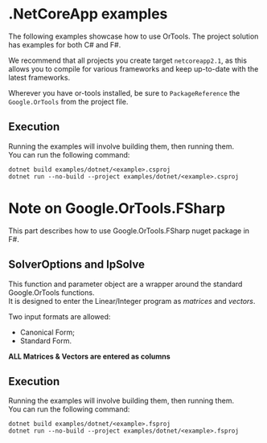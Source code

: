 # .NetCoreApp examples
The following examples showcase how to use OrTools.
The project solution has examples for both C# and F#.

We recommend that all projects you create target `netcoreapp2.1`,
as this allows you to compile for various frameworks and
keep up-to-date with the latest frameworks.

Wherever you have or-tools installed, be sure to `PackageReference` the `Google.OrTools`
from the project file.

## Execution
Running the examples will involve building them, then running them.   
You can run the following command:
```shell
dotnet build examples/dotnet/<example>.csproj
dotnet run --no-build --project examples/dotnet/<example>.csproj
```

# Note on Google.OrTools.FSharp
This part describes how to use Google.OrTools.FSharp nuget package in F#.

## SolverOptions and lpSolve
This function and parameter object are a wrapper around the standard Google.OrTools functions.  
It is designed to enter the Linear/Integer program as *matrices* and *vectors*.  

Two input formats are allowed:
* Canonical Form;
* Standard Form.

**ALL Matrices & Vectors are entered as columns**

## Execution
Running the examples will involve building them, then running them.   
You can run the following command:
```shell
dotnet build examples/dotnet/<example>.fsproj
dotnet run --no-build --project examples/dotnet/<example>.fsproj
```


